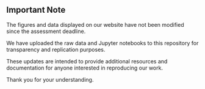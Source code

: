 ## Important Note

The figures and data displayed on our website have not been modified since the assessment deadline. 

We have uploaded the raw data and Jupyter notebooks to this repository for transparency and replication purposes.

These updates are intended to provide additional resources and documentation for anyone interested in reproducing our work.

Thank you for your understanding.
